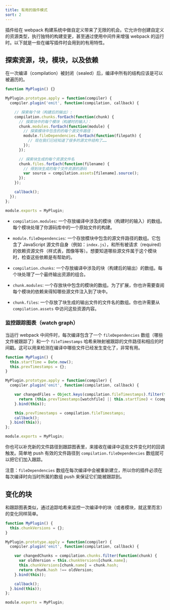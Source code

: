 ```yaml
---
title: 有用的插件模式
sort: 2
---
```


插件给在 webpack 构建系统中做自定义带来了无限的机会。它允许你创建自定义的资源类型，执行独特的构建变更，甚至通过使用中间件来增强 webpack 的运行时。以下就是一些在编写插件时会用到的有用特性。

## 探索资源，块，模块，以及依赖

在一次编译（compilation）被封闭（sealed）后，编译中所有的结构应该是可以被遍历的。

```javascript
function MyPlugin() {}

MyPlugin.prototype.apply = function(compiler) {
  compiler.plugin('emit', function(compilation, callback) {

    // 探索每个块（构建后的输出）:
    compilation.chunks.forEach(function(chunk) {
      // 探索块中的每个模块（构建时的输入）：
      chunk.modules.forEach(function(module) {
        // 探索模块中包含的的每个源文件路径：
        module.fileDependencies.forEach(function(filepath) {
          // 现在我们已经知道了很多的源文件结构了……
        });
      });

      // 探索块生成的每个资源文件名
      chunk.files.forEach(function(filename) {
        // 得到块生成的每个文件资源的源码
        var source = compilation.assets[filename].source();
      });
    });

    callback();
  });
};

module.exports = MyPlugin;
```

- `compilation.modules`: 一个存放编译中涉及的模块（构建时的输入）的数组。每个模块处理了你源码库中的一个原始文件的构建。

- `module.fileDependencies`: 一个存放模块中包含的源文件路径的数组。它包含了 JavaScript 源文件自身（例如：`index.js`），和所有被请求（required）的依赖资源文件（样式表，图像等等）。想要知道哪些源文件属于这个模块时，检查这些依赖是有帮助的。

- `compilation.chunks`: 一个存放编译中涉及的块（构建后的输出）的数组。每个块处理了一个最终输出资源的组合。

- `chunk.modules`: 一个存放块中包含的模块的数组。为了扩展，你也许需要查阅每个模块的依赖来得知哪些源文件注入到了块中。

- `chunk.files`: 一个存放了块生成的输出文件的文件名的数组。你也许需要从 `compilation.assets` 中访问这些资源内容。

### 监控跟踪图表（watch graph）

当运行 webpack 中间件时，每次编译包含了一个 `fileDependencies` 数组（哪些文件被跟踪了）和一个 `fileTimestamps` 哈希来映射被跟踪的文件路径和相应的时间戳。这可以用来检测在编译中哪些文件已经发生变化了，非常有用。

```javascript
function MyPlugin() {
  this.startTime = Date.now();
  this.prevTimestamps = {};
}

MyPlugin.prototype.apply = function(compiler) {
  compiler.plugin('emit', function(compilation, callback) {

    var changedFiles = Object.keys(compilation.fileTimestamps).filter(function(watchfile) {
      return (this.prevTimestamps[watchfile] || this.startTime) < (compilation.fileTimestamps[watchfile] || Infinity);
    }.bind(this));

    this.prevTimestamps = compilation.fileTimestamps;
    callback();
  }.bind(this));
};

module.exports = MyPlugin;
```

你也可以补充新的文件路径到跟踪图表里，来接收在编译中这些文件变化时的回调触发。简单地 push 有效的文件路径到 `compilation.fileDependencies` 数组就可以把它们加入跟踪。

注意：`fileDependencies` 数组在每次编译中会被重新建立，所以你的插件必须在每次编译时向当时所属的数组 push 来保证它们能被跟踪到。

## 变化的块

和跟踪图表类似，通过追踪哈希来监控一次编译中的块（或者模块，就这里而言）的变化同样简单。

```javascript
function MyPlugin() {
  this.chunkVersions = {};
}

MyPlugin.prototype.apply = function(compiler) {
  compiler.plugin('emit', function(compilation, callback) {

    var changedChunks = compilation.chunks.filter(function(chunk) {
      var oldVersion = this.chunkVersions[chunk.name];
      this.chunkVersions[chunk.name] = chunk.hash;
      return chunk.hash !== oldVersion;
    }.bind(this));

    callback();
  }.bind(this));
};

module.exports = MyPlugin;
```
